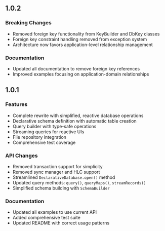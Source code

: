 ## 1.0.2

### Breaking Changes
- Removed foreign key functionality from KeyBuilder and DbKey classes
- Foreign key constraint handling removed from exception system
- Architecture now favors application-level relationship management

### Documentation
- Updated all documentation to remove foreign key references
- Improved examples focusing on application-domain relationships

## 1.0.1

### Features
- Complete rewrite with simplified, reactive database operations
- Declarative schema definition with automatic table creation
- Query builder with type-safe operations
- Streaming queries for reactive UIs
- File repository integration
- Comprehensive test coverage

### API Changes
- Removed transaction support for simplicity
- Removed sync manager and HLC support
- Streamlined `DeclarativeDatabase.open()` method
- Updated query methods: `query()`, `queryMaps()`, `streamRecords()`
- Simplified schema building with `SchemaBuilder`

### Documentation
- Updated all examples to use current API
- Added comprehensive test suite
- Updated README with correct usage patterns
